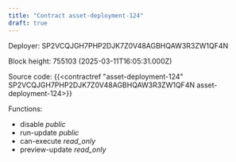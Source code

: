 ```yaml
---
title: "Contract asset-deployment-124"
draft: true
---
```

Deployer: SP2VCQJGH7PHP2DJK7Z0V48AGBHQAW3R3ZW1QF4N


 



Block height: 755103 (2025-03-11T16:05:31.000Z)

Source code: {{<contractref "asset-deployment-124" SP2VCQJGH7PHP2DJK7Z0V48AGBHQAW3R3ZW1QF4N asset-deployment-124>}}

Functions:

* disable _public_
* run-update _public_
* can-execute _read_only_
* preview-update _read_only_
